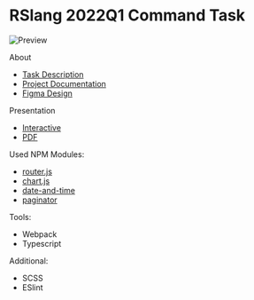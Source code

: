 # RSlang 2022Q1 Command Task

![Preview](https://user-images.githubusercontent.com/26232484/187568790-3b118f50-f773-4d1d-9100-4cc970a84dee.png)

About
* [Task Description](https://github.com/rolling-scopes-school/tasks/blob/master/tasks/stage-2/rs-lang/rslang.md)
* [Project Documentation](https://goofy-secure-b26.notion.site/RS-Lang-02cab7e30a424ca184c9284203e33e1e)
* [Figma Design](https://www.figma.com/file/2WF9g7pRAwPl5InvHVDQZu/RS-Lang-Design?node-id=19%3A4202)

Presentation
* [Interactive](https://www.figma.com/proto/2WF9g7pRAwPl5InvHVDQZu/RS-Lang-Design?page-id=1497%3A2814&node-id=1500%3A2985&viewport=1540%2C358%2C0.17&scaling=contain&starting-point-node-id=1500%3A2985&hide-ui=1)
* [PDF](https://drive.google.com/file/d/1QImbkyo2pWFrkh3eR25eH72DbVcBAzdT/view?usp=sharing)

Used NPM Modules:
* [router.js](https://www.npmjs.com/package/routerjs)
* [chart.js](https://www.npmjs.com/package/chart.js)
* [date-and-time](https://www.npmjs.com/package/date-and-time)
* [paginator](https://www.npmjs.com/package/pagination)

Tools:
* Webpack
* Typescript

Additional:
* SCSS
* ESlint